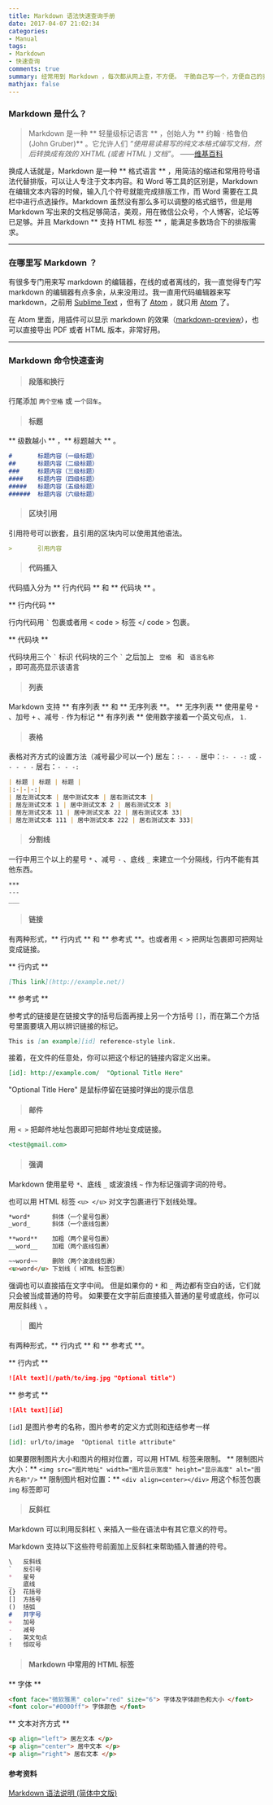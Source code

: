 ```yaml
---
title: Markdown 语法快速查询手册
date: 2017-04-07 21:02:34
categories:
- Manual
tags:
- Markdown
- 快速查询
comments: true
summary: 经常用到 Markdown ，每次都从网上查，不方便。 干脆自己写一个，方便自己的查询。
mathjax: false
---
```


### Markdown 是什么？
> Markdown 是一种 ** 轻量级标记语言 ** ，创始人为 ** 约翰 · 格鲁伯 (John Gruber)** 。它允许人们 *“使用易读易写的纯文本格式编写文档，然后转换成有效的 XHTML (或者 HTML ) 文档”*。
>——[维基百科](https://zh.wikipedia.org/zh-hans/Markdown)

换成人话就是，Markdown 是一种 ** 格式语言 ** ，用简洁的缩进和常用符号语法代替排版，可以让人专注于文本内容。和 Word 等工具的区别是，Markdown 在编辑文本内容的时候，输入几个符号就能完成排版工作，而 Word 需要在工具栏中进行点选操作。Markdown 虽然没有那么多可以调整的格式细节，但是用 Markdown 写出来的文档足够简洁，美观，用在微信公众号，个人博客，论坛等已足够。并且 Markdown ** 支持 HTML 标签 ** ，能满足多数场合下的排版需求。

---
### 在哪里写 Markdown ？
有很多专门用来写 markdown 的编辑器，在线的或者离线的，我一直觉得专门写 markdown 的编辑器有点多余，从来没用过。我一直用代码编辑器来写 markdown，之前用 [Sublime Text](https://www.sublimetext.com/) ，但有了 [Atom](https://atom.io/) ，就只用 [Atom](https://atom.io/) 了。

在 Atom 里面，用插件可以显示 markdown 的效果（[markdown-preview](https://github.com/atom/markdown-preview)），也可以直接导出 PDF 或者 HTML 版本，非常好用。

---
### Markdown 命令快速查询

> #### 段落和换行

行尾添加 ` 两个空格 ` 或 ` 一个回车 `。

> #### 标题

** 级数越小 ** ，** 标题越大 ** 。

``` Markdown
#       标题内容（一级标题）
##      标题内容（二级标题）
###     标题内容（三级标题）
####    标题内容（四级标题）
#####   标题内容（五级标题）
######  标题内容（六级标题）
```

> #### 区块引用

引用符号可以嵌套，且引用的区块内可以使用其他语法。

``` Markdown
>       引用内容

```

> #### 代码插入

代码插入分为 ** 行内代码 ** 和 ** 代码块 ** 。

** 行内代码 **

行内代码用 <code>`</code > 包裹或者用 < code > 标签 </ code > 包裹。

** 代码块 **

代码块用三个 <code>\`</code > 标识
代码块的三个 <code>`</code > 之后加上 <code> 空格 </code > 和 <code> 语言名称 </code>，即可高亮显示该语言

> #### 列表

Markdown 支持 ** 有序列表 ** 和 ** 无序列表 **。
** 无序列表 ** 使用星号 `*` 、加号 `+` 、减号 `-` 作为标记
** 有序列表 ** 使用数字接着一个英文句点， `1.`

> #### 表格

表格对齐方式的设置方法（减号最少可以一个)
居左：`:- - -`
居中：`:- - -:` 或 `- - - - -`
居右：`- - -:`

``` Markdown
| 标题 | 标题 | 标题 |
|:-|-|-:|
| 居左测试文本 | 居中测试文本 | 居右测试文本 |
| 居左测试文本 1 | 居中测试文本 2 | 居右测试文本 3|
| 居左测试文本 11 | 居中测试文本 22 | 居右测试文本 33|
| 居左测试文本 111 | 居中测试文本 222 | 居右测试文本 333|
```

> #### 分割线

一行中用三个以上的星号 `*` 、减号 `-` 、底线 `_` 来建立一个分隔线，行内不能有其他东西。

``` Markdown
***
---
___
```

> #### 链接

有两种形式，** 行内式 ** 和 ** 参考式 **。也或者用 `< >` 把网址包裹即可把网址变成链接。

** 行内式 **
``` Markdown
[This link](http://example.net/)
```
** 参考式 **

参考式的链接是在链接文字的括号后面再接上另一个方括号 `[]`，而在第二个方括号里面要填入用以辨识链接的标记。
``` Markdown
This is [an example][id] reference-style link.
```
接着，在文件的任意处，你可以把这个标记的链接内容定义出来。
``` Markdown
[id]: http://example.com/  "Optional Title Here"
```
"Optional Title Here" 是鼠标停留在链接时弹出的提示信息

> #### 邮件

用 `< >` 把邮件地址包裹即可把邮件地址变成链接。
``` Markdown
<test@gmail.com>
```

> #### 强调

Markdown 使用星号 <code>*</code>、底线 <code>_</code> 或波浪线 <code>~</code> 作为标记强调字词的符号。

也可以用 HTML 标签 `<u> </u>` 对文字包裹进行下划线处理。

``` Markdown
*word*      斜体（一个星号包裹）
_word_      斜体（一个底线包裹）  

**word**    加粗（两个星号包裹）
__word__    加粗（两个底线包裹）   

~~word~~    删除（两个波浪线包裹）
<u>word</u> 下划线（ HTML 标签包裹）
```
强调也可以直接插在文字中间。
但是如果你的 `*` 和 `_` 两边都有空白的话，它们就只会被当成普通的符号。
如果要在文字前后直接插入普通的星号或底线，你可以用反斜线 `\` 。

> #### 图片

有两种形式，** 行内式 ** 和 ** 参考式 **。

** 行内式 **
``` Markdown
![Alt text](/path/to/img.jpg "Optional title")
```
** 参考式 **
``` Markdown
![Alt text][id]
```
`[id]` 是图片参考的名称，图片参考的定义方式则和连结参考一样
``` Markdown
[id]: url/to/image  "Optional title attribute"
```

如果要限制图片大小和图片的相对位置，可以用 HTML 标签来限制。
** 限制图片大小：** `<img src="图片地址" width="图片显示宽度" height="显示高度" alt="图片名称"/>`
** 限制图片相对位置：** `<div align=center></div>` 用这个标签包裹 `img` 标签即可

> #### 反斜杠

Markdown 可以利用反斜杠 `\` 来插入一些在语法中有其它意义的符号。

Markdown 支持以下这些符号前面加上反斜杠来帮助插入普通的符号。
``` Markdown
\   反斜线
`   反引号
*   星号
_   底线
{}  花括号
[]  方括号
()  括弧
#   井字号
+   加号
-   减号
.   英文句点
!   惊叹号
```

> #### Markdown 中常用的 HTML 标签

** 字体 **

``` HTML
<font face="微软雅黑" color="red" size="6"> 字体及字体颜色和大小 </font>
<font color="#0000ff"> 字体颜色 </font>
```
** 文本对齐方式 **

``` HTML
<p align="left"> 居左文本 </p>
<p align="center"> 居中文本 </p>
<p align="right"> 居右文本 </p>
```

#### 参考资料


 [Markdown 语法说明 (简体中文版) ](http://wowubuntu.com/markdown/index.html)

